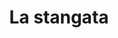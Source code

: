 ---
layout: post
title: La stangata
director: George Roy Hill
year: 1973
cover: https://images.mubicdn.net/images/film/1995/cache-30221-1614856192/image-w1280.jpg
---